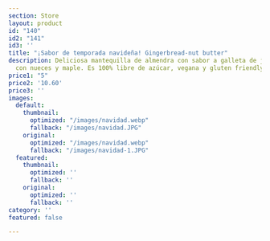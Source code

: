 ```yaml
---
section: Store
layout: product
id: "140"
id2: "141"
id3: ''
title: "¡Sabor de temporada navideña! Gingerbread-nut butter"
description: Deliciosa mantequilla de almendra con sabor a galleta de jengibre navideña
  con nueces y maple. Es 100% libre de azúcar, vegana y gluten friendly.
price1: "5"
price2: '10.60'
price3: ''
images:
  default:
    thumbnail:
      optimized: "/images/navidad.webp"
      fallback: "/images/navidad.JPG"
    original:
      optimized: "/images/navidad.webp"
      fallback: "/images/navidad-1.JPG"
  featured:
    thumbnail:
      optimized: ''
      fallback: ''
    original:
      optimized: ''
      fallback: ''
category: ''
featured: false

---
```

